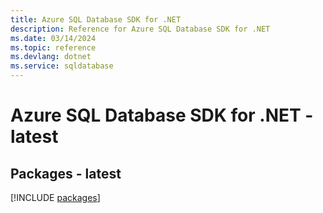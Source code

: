 ```yaml
---
title: Azure SQL Database SDK for .NET
description: Reference for Azure SQL Database SDK for .NET
ms.date: 03/14/2024
ms.topic: reference
ms.devlang: dotnet
ms.service: sqldatabase
---
```

# Azure SQL Database SDK for .NET - latest
## Packages - latest
[!INCLUDE [packages](sql-database-index.md)]